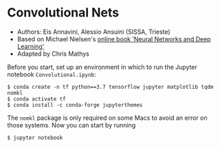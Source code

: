 # Convolutional Nets

- Authors: Eis Annavini, Alessio Ansuini (SISSA, Trieste)
- Based on Michael Nielsen's [online book 'Neural Networks and Deep Learning'](http://neuralnetworksanddeeplearning.com/)
- Adapted by Chris Mathys

Before you start, set up an environment in which to run the Jupyter notebook `Convolutional.ipynb`:

```
$ conda create -n tf python==3.7 tensorflow jupyter matplotlib tqdm nomkl
$ conda activate tf
$ conda install -c conda-forge jupyterthemes
```

The `nomkl` package is only required on some Macs to avoid an error on those systems. Now you can start by running

```
$ jupyter notebook
```
